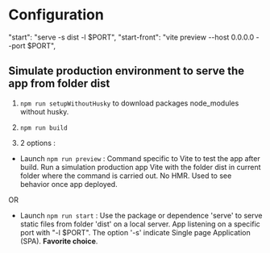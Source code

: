 
# Configuration
  "start": "serve -s dist -l $PORT",
  "start-front": "vite preview --host 0.0.0.0 --port $PORT",

## Simulate production environment to serve the app from folder dist

1) `npm run setupWithoutHusky` to download packages node_modules without husky.

2) `npm run build` 

3) 2 options :
- Launch `npm run preview` : Command specific to Vite to test the app after build.
Run a simulation production app Vite with the folder dist in current folder where the command is carried out. No HMR. Used to see behavior once app deployed.

OR

- Launch `npm run start` : Use the package or dependence 'serve' to serve static files from folder 'dist' on a local server. App listening on a specific port with "-l $PORT". The option '-s' indicate Single page Application (SPA). **Favorite choice**.

